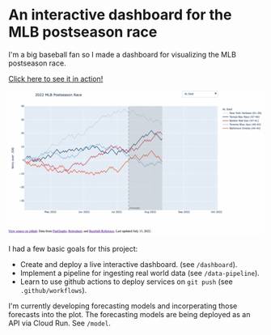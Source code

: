 # An interactive dashboard for the MLB postseason race

I'm a big baseball fan so I made a dashboard for visualizing the MLB postseason race.

[Click here to see it in action!](https://dashboard-5odpqk6ypq-ue.a.run.app/)

![Preview](preview_forecast.png)

I had a few basic goals for this project:
- Create and deploy a live interactive dashboard. (see `/dashboard`).
- Implement a pipeline for ingesting real world data (see `/data-pipeline`).
- Learn to use github actions to deploy services on `git push` (see `.github/workflows`).

I'm currently developing forecasting models and incorperating those forecasts into the plot. The forecasting models are being deployed as an API via Cloud Run. See `/model`.
